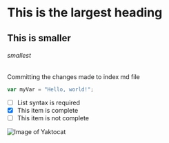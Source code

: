 # This is the largest heading

## This is smaller

######  smallest

Committing the changes made to index md file

``` javascript
var myVar = "Hello, world!";
```

- [ ] List syntax is required
- [x] This item is complete
- [ ] This item is not complete

![Image of Yaktocat](https://octodex.github.com/images/yaktocat.png)



